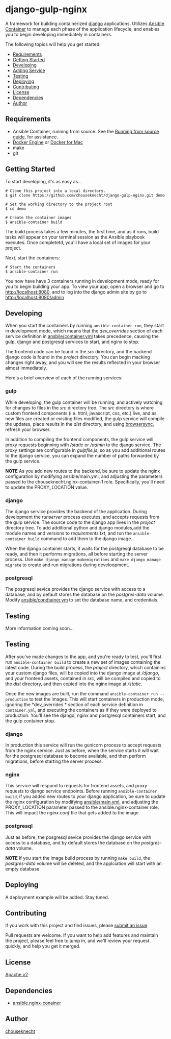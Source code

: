 # django-gulp-nginx

A framework for building containerized [django](https://www.djangoproject.com/) applications. Utilizes [Ansible Container](https://github.com/ansible/ansible-container) to manage each phase of the application lifecycle, and enables you to begin developing immediately in containers.

The following topics will help you get started: 

- [Requirements](#requirements)
- [Getting Started](#getting-started)
- [Developing](#developing)
- [Adding Service](#adding)
- [Testing](#testing)
- [Deploying](#openshift)
- [Contributing](#contributing)
- [License](#license)
- [Dependencies](#dependencies)
- [Author](#author)

<h2 id="requirements">Requirements</h2>

- Ansible Container, running from source. See the [Running from source guide](http://docs.ansible.com/ansible-container/installation.html#running-from-source), for assistance. 
- [Docker Engine](https://www.docker.com/products/docker-engine) or [Docker for Mac](https://docs.docker.com/engine/installation/mac/)
- make
- git

<h2 id="getting-started">Getting Started</h2>

To start developing, it's as easy as...

```
# Clone this project into a local directory.
$ git clone https://github.com/chouseknecht/django-gulp-nginx.git demo

# Set the working directory to the project root
$ cd demo 

# Create the container images
$ ansible-container build
```

The build process takes a few minutes, the first time, and as it runs, build tasks will appear on your terminal session as the Ansible playbook executes. Once completetd, you'll have a local set of images for your project.

Next, start the containers: 

```
# Start the containers
$ ansible-container run
```

You now have have 3 containers running in development mode, ready for you to begin building your app. To view your app, open a browser and go to [http://localhost:8080](http://localhost:8080), and to log into the django admin site by go to [http://localhost:8080/admin](http://localhost:8080/admin)

<h2 id="developing">Developing</h2>
 
When you start the containers by running `ansible-container run`, they start in development mode, which means that the *dev_overrides* section of each service definition in [ansbile/container.yml](./blob/master/ansible/container.yml) takes precedence, causing the gulp, django and postgresql services to start, and nginx to stop.  

The frontend code can be found in the *src* directory, and the backend django code is found in the *project* directory. You can begin macking changes right away, and you will see the results reflected in your browser almost immediately.

Here's a brief overview of each of the running services:

### gulp 

While developing, the gulp container will be running, and actively watching for changes to files in the *src* directory tree. The *src* directory is where custom frontend components (i.e. html, javascript, css, etc.) live, and as new files are created or existing files modified, the gulp service will compile the updates, place results in the *dist* directory, and using [browsersync](https://browsersync.io/), refresh your browser.

In addition to compiling the frontend components, the gulp service will proxy requests beginning with */static* or */admin* to the django service. The proxy settings are configurable in *gulpfile.js*, so as you add additional routes to the django service, you can expand the number of paths forwarded by the gulp service. 

**NOTE** As you add new routes to the backend, be sure to update the nginx configuration by modifying ansible/main.yml, and adjusting the parameters passed to the chouseknecht.nginx-container-1 role. Specifically, you'll need to update the PROXY_LOCATION value.

### django

The django service provides the backend of the application. During development the *runserver* process executes, and accepts requests from the gulp service. The source code to the django app lives in the *project* directory tree. To add additional python and django modules,add the module names and versions to *requirements.txt*, and run the `ansible-container build` command to add them to the django image.

When the django container starts, it waits for the postgresql database to be ready, and then it performs migrations, all before starting the server process. Use `make django_manage makemigrations` and `make django_manage migrate` to create and run migrations during develoopment.  

### postgresql

The posgresql sevice provides the django service with access to a database, and by default stores the database on the *postgres-data* volume. Modify [ansible/condtainer.ym](./blob/master/ansible/container.yml) to set the database name, and credentials.  

<h2 id="testing">Testing</h2>

More information coming soon... 

<h2 id="testing">Testing</h2>

After you've made changes to the app, and you're ready to test, you'll first run `ansible-container build` to create a new set of images containing the latest code. During the build process, the *project* directory, which containins your custom django files, will be copied into the django image at */django*, and your frontend assets, contained in *src*, will be compiled and copied to the *dist* directory, and then copied into the nginx image at */static*.

Once the new images are built, run the command `ansible-container run --production` to test the images. This will start containers in production mode, ignoring the *dev_overrides * section of each service definition in `container.yml`, and executing the containers as if they were deployed to production. You'll see the django, nginx and postgresql containers start, and the gulp container stop.

### django

In production this service will run the gunicorn process to accept requests from the nginx service. Just as before, when the service starts it will wait for the postgresql database to become available, and then perform migrations, before starting the server process. 

### nginx 

This service will respond to requests for frontend assets, and proxy requests to django service endpoints. Before running `ansible-container build`, if you added new routes to your django application, be sure to update the nginx configuration by modifying [ansible/main.yml](), and adjusting the PROXY_LOCATION parameter passed to the ansible.nginx-container role. This will impact the *nginx.conf* file that gets added to the image.

### postgresql

Just as before, the posgresql sevice provides the django service with access to a database, and by default stores the database on the *postgres-data* volume.

**NOTE** If you start the image build process by running `make build`, the *postgres-data* volume will be deleted, and the applciation will start with an empty database.

<h2 id="openshift">Deploying</h2>

A deployment example will be added. Stay tuned.

<h2 id="contributing">Contributing</h2>

If you work with this project and find issues, please [submit an issue](https://github.com/ansible/django-gulp-nginx/issues). 

Pull requests are welcome. If you want to help add features and maintain the project, please feel free to jump in, and we'll review your request quickly, and help you get it merged.

<h2 id="license">License</h2>

[Apache v2](https://www.apache.org/licenses/LICENSE-2.0)

<h2 id="dependencies">Dependencies</h2>

- [ansible.nginx-conainer](https://galaxy.ansible.com/ansible/nginx-container)

<h2 id="author">Author</h2>

[chouseknecht](https://github.com/chouseknecht)

